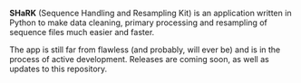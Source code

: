 __SHaRK__ (Sequence Handling and Resampling Kit) is an application written in Python to make data cleaning, primary processing and resampling of sequence files much easier and faster.

The app is still far from flawless (and probably, will ever be) and is in the process of active development.
Releases are coming soon, as well as updates to this repository.
